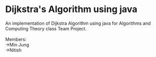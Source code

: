 # Dijkstra's Algorithm using java
An implementation of Dijkstra Algorithm using java for Algorithms and Computing Theory class Team Project.
<br>
<br>
Members:
<br>
->Min Jung
<br>
->Nitish 
